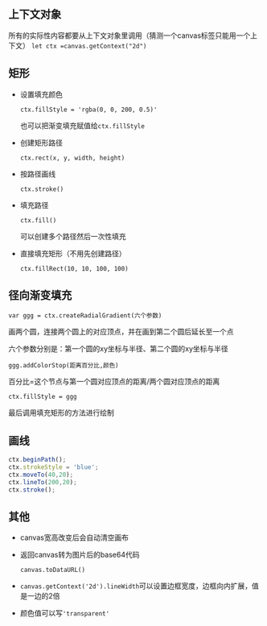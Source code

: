 
## 上下文对象
所有的实际性内容都要从上下文对象里调用（猜测一个canvas标签只能用一个上下文）
`let ctx =canvas.getContext("2d")`

## 矩形

- 设置填充颜色  

  `ctx.fillStyle = 'rgba(0, 0, 200, 0.5)'`    

  也可以把渐变填充赋值给`ctx.fillStyle`

- 创建矩形路径  

  `ctx.rect(x, y, width, height)`  

- 按路径画线  

  `ctx.stroke()`  

- 填充路径  

  `ctx.fill()`  

  可以创建多个路径然后一次性填充  

- 直接填充矩形（不用先创建路径）  

  `ctx.fillRect(10, 10, 100, 100)`

## 径向渐变填充

`var ggg = ctx.createRadialGradient(六个参数)`  

画两个圆，连接两个圆上的对应顶点，并在画到第二个圆后延长至一个点  

六个参数分别是：第一个圆的xy坐标与半径、第二个圆的xy坐标与半径  

`ggg.addColorStop(距离百分比,颜色)`

百分比=这个节点与第一个圆对应顶点的距离/两个圆对应顶点的距离

`ctx.fillStyle = ggg`

最后调用填充矩形的方法进行绘制

## 画线

```javascript
ctx.beginPath();
ctx.strokeStyle = 'blue';
ctx.moveTo(40,20);
ctx.lineTo(200,20);
ctx.stroke();
```



## 其他

- canvas宽高改变后会自动清空画布

- 返回canvas转为图片后的base64代码  

  `canvas.toDataURL()`

- `canvas.getContext('2d').lineWidth`可以设置边框宽度，边框向内扩展，值是一边的2倍

- 颜色值可以写`'transparent'`
